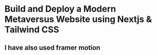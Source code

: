 # Build and Deploy a Modern Metaversus Website using Nextjs & Tailwind CSS
## I have also used framer motion

